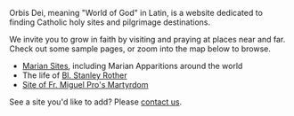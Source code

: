 Orbis Dei, meaning "World of God" in Latin, is a website dedicated to finding Catholic holy sites and pilgrimage destinations.

We invite you to grow in faith by visiting and praying at places near and far.  Check out some sample pages, or zoom into the map below to browse.

* [Marian Sites](/tags/marian-sites), including Marian Apparitions around the world
* The life of [Bl. Stanley Rother](/tags/stanley-rother)
* [Site of Fr. Miguel Pro's Martyrdom](/places/mx-mexico-city-miguel-pro-martyrdom-site/)

See a site you'd like to add?  Please [contact us](/contact).
